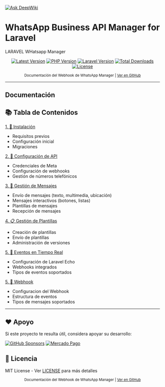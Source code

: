 [![Ask DeepWiki](https://deepwiki.com/badge.svg)](https://deepwiki.com/djdang3r/whatsapp-api-manager)

# WhatsApp Business API Manager for Laravel

LARAVEL WHatsapp Manager

<p align="center">
<a href="https://packagist.org/packages/scriptdevelop/whatsapp-manager"><img src="https://img.shields.io/packagist/v/scriptdevelop/whatsapp-manager.svg?style=flat-square" alt="Latest Version"></a>
<a href="https://php.net/"><img src="https://img.shields.io/badge/PHP-8.2%2B-8892BF.svg?style=flat-square" alt="PHP Version"></a>
<a href="https://laravel.com/"><img src="https://img.shields.io/badge/Laravel-12%2B-FF2D20.svg?style=flat-square" alt="Laravel Version"></a>
<a href="https://packagist.org/packages/scriptdevelop/whatsapp-manager"><img src="https://img.shields.io/packagist/dt/scriptdevelop/whatsapp-manager" alt="Total Downloads"></a>
<a href="https://packagist.org/packages/scriptdevelop/whatsapp-manager"><img src="https://img.shields.io/packagist/l/scriptdevelop/whatsapp-manager" alt="License"></a>
</p>

<div align="center">
<sub>Documentación del Webhook de WhatsApp Manager | 
<a href="https://github.com/djdang3r/whatsapp-api-manager">Ver en GitHub</a></sub>
</div>


---

## Documentación

## 📚 Tabla de Contenidos
<a href="documentation/es/01-instalacion.md" title="Documentación en Español">
1. 🚀 Instalación
</a>

   - Requisitos previos
   - Configuración inicial
   - Migraciones

<a href="documentation/es/02-config-api.md" title="Documentación en Español">
2. 🧩 Configuración de API
</a>

   - Credenciales de Meta
   - Configuración de webhooks
   - Gestión de números telefónicos

<a href="documentation/es/03-mensajes.md" title="Documentación en Español">
3. 💬 Gestión de Mensajes
</a>

   - Envío de mensajes (texto, multimedia, ubicación)
   - Mensajes interactivos (botones, listas)
   - Plantillas de mensajes
   - Recepción de mensajes

<a href="documentation/es/04-plantillas.md" title="Documentación en Español">
4. 📋 Gestión de Plantillas
</a>

   - Creación de plantillas
   - Envío de plantillas
   - Administración de versiones

<a href="documentation/es/05-eventos.md" title="Documentación en Español">
5. 📡 Eventos en Tiempo Real
</a>

   - Configuración de Laravel Echo
   - Webhooks integrados
   - Tipos de eventos soportados

<a href="documentation/es/06-webhook.md" title="Documentación en Español">
5. 🧪 Webhook
</a>

   - Configuracion del Webhook
   - Estructura de eventos
   - Tipos de mensajes soportados



---


## ❤️ Apoyo

Si este proyecto te resulta útil, considera apoyar su desarrollo:

[![GitHub Sponsors](https://img.shields.io/badge/Sponsor%20me-GitHub-blue?style=for-the-badge&logo=github)](https://github.com/sponsors/djdang3r)
[![Mercado Pago](https://img.shields.io/badge/Donar%20con-Mercado%20Pago-blue?style=for-the-badge&logo=mercadopago)](https://mpago.li/2qe5G7E)

## 📄 Licencia

MIT License - Ver [LICENSE](LICENSE) para más detalles


<div align="center">
<sub>Documentación del Webhook de WhatsApp Manager | 
<a href="https://github.com/djdang3r/whatsapp-api-manager">Ver en GitHub</a></sub>
</div>
